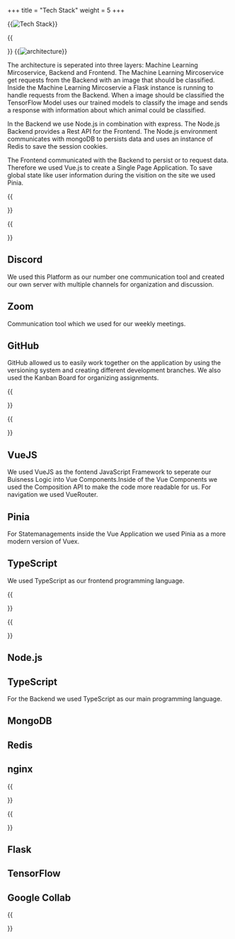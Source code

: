 +++
title = "Tech Stack"
weight = 5
+++



{{<image src="techstack.png" alt="Tech Stack">}}

{{<section title="Architecture">}}
{{<image src="architecture.jpg" alt="architecture" caption="architecture">}}

The architecture is seperated into three layers: Machine Learning Mircoservice, Backend and Frontend. 
The Machine Learning Mircoservice get requests from the Backend with an image that should be classified. Inside the Machine Learning Mircoservie a Flask instance is running to handle requests from the Backend. When a image should be classified the TensorFlow Model uses our trained models to classify the image and sends a response with information about which animal could be classified.

In the Backend we use Node.js in combination with express. The Node.js Backend provides a Rest API for the Frontend. The Node.js environment communicates with mongoDB to persists data and uses an instance of Redis to save the session cookies.

The Frontend communicated with the Backend to persist or to request data. Therefore we used Vue.js to create a Single Page Application. To save global state like user information during the visition on the site we used Pinia.

{{</section>}}

{{<section title="Communication & Organisation">}}

## Discord
We used this Platform as our number one communication tool and created our own server with multiple channels for organization and discussion. 

## Zoom
Communication tool which we used for our weekly meetings.

## GitHub
GitHub allowed us to easily work together on the application by using the versioning system and creating different development branches. We also used the Kanban Board for organizing assignments.  

<!-- {{<image src="techstackcom.png" alt="tech stack part 1" caption="communication & design tech stack">}} -->

{{</section>}}

{{<section title="Frontend">}}
## VueJS

We used VueJS as the fontend JavaScript Framework to seperate our Buisness Logic into Vue Components.Inside of the Vue Components we used the Composition API to make the code more readable for us. For navigation we used VueRouter. 

## Pinia

For Statemanagements inside the Vue Application we used Pinia as a more modern version of Vuex. 

## TypeScript

We used TypeScript as our frontend programming language.

{{</section>}}

{{<section title="Backend">}}

## Node.js

## TypeScript

For the Backend we used TypeScript as our main programming language. 

## MongoDB

## Redis

## nginx

{{</section>}}

{{<section title="Machine Learning">}}
## Flask

## TensorFlow

## Google Collab

{{</section>}}









